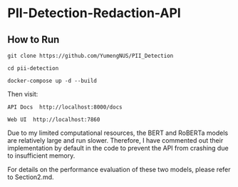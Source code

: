 # PII-Detection-Redaction-API

## How to Run


```
git clone https://github.com/YumengNUS/PII_Detection

cd pii-detection

docker-compose up -d --build
```

Then visit:

```
API Docs  http://localhost:8000/docs

Web UI  http://localhost:7860
```

Due to my limited computational resources, the BERT and RoBERTa models are relatively large and run slower. Therefore, I have commented out their implementation by default in the code to prevent the API from crashing due to insufficient memory.

For details on the performance evaluation of these two models, please refer to Section2.md.


